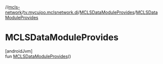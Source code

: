 //[mcls-network](../../../index.md)/[tv.mycujoo.mclsnetwork.di](../index.md)/[MCLSDataModuleProvides](index.md)/[MCLSDataModuleProvides](-m-c-l-s-data-module-provides.md)

# MCLSDataModuleProvides

[androidJvm]\
fun [MCLSDataModuleProvides](-m-c-l-s-data-module-provides.md)()
